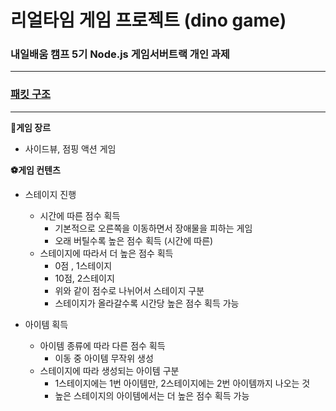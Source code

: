 # 리얼타임 게임 프로젝트 (dino game)

### 내일배움 캠프 5기 Node.js 게임서버트랙 개인 과제

---

### [패킷 구조](https://industrious-lasagna-717.notion.site/Node-js-5339a427260443d0a865e3d6f88b47ca?pvs=4)

---

**📄게임 장르**

  - 사이드뷰, 점핑 액션 게임

**⚽게임 컨텐츠**

- 스테이지 진행

  - 시간에 따른 점수 획득
    - 기본적으로 오른쪽을 이동하면서 장애물을 피하는 게임
    - 오래 버틸수록 높은 점수 획득 (시간에 따른)
  - 스테이지에 따라서 더 높은 점수 획득
    - 0점 , 1스테이지
    - 10점, 2스테이지
    - 위와 같이 점수로 나뉘어서 스테이지 구분
    - 스테이지가 올라갈수록 시간당 높은 점수 획득 가능

 - 아이템 획득

   - 아이템 종류에 따라 다른 점수 획득
     - 이동 중 아이템 무작위 생성
   - 스테이지에 따라 생성되는 아이템 구분
     - 1스테이지에는 1번 아이템만, 2스테이지에는 2번 아이템까지 나오는 것
     - 높은 스테이지의 아이템에서는 더 높은 점수 획득 가능
